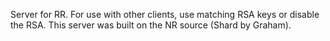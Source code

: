 Server for RR. For use with other clients, use matching RSA keys or disable the RSA. This server was built on the NR source (Shard by Graham).
